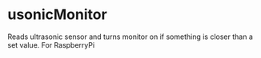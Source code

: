 # usonicMonitor
Reads ultrasonic sensor and turns monitor on if something is closer than a set value. For RaspberryPi
